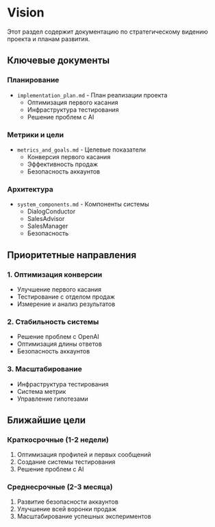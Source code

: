 # Vision

Этот раздел содержит документацию по стратегическому видению проекта и планам развития.

## Ключевые документы

### Планирование
- `implementation_plan.md` - План реализации проекта
  - Оптимизация первого касания
  - Инфраструктура тестирования
  - Решение проблем с AI

### Метрики и цели
- `metrics_and_goals.md` - Целевые показатели
  - Конверсия первого касания
  - Эффективность продаж
  - Безопасность аккаунтов

### Архитектура
- `system_components.md` - Компоненты системы
  - DialogConductor
  - SalesAdvisor
  - SalesManager
  - Безопасность

## Приоритетные направления

### 1. Оптимизация конверсии
- Улучшение первого касания
- Тестирование с отделом продаж
- Измерение и анализ результатов

### 2. Стабильность системы
- Решение проблем с OpenAI
- Оптимизация длины ответов
- Безопасность аккаунтов

### 3. Масштабирование
- Инфраструктура тестирования
- Система метрик
- Управление гипотезами

## Ближайшие цели

### Краткосрочные (1-2 недели)
1. Оптимизация профилей и первых сообщений
2. Создание системы тестирования
3. Решение проблем с AI

### Среднесрочные (2-3 месяца)
1. Развитие безопасности аккаунтов
2. Улучшение всей воронки продаж
3. Масштабирование успешных экспериментов
